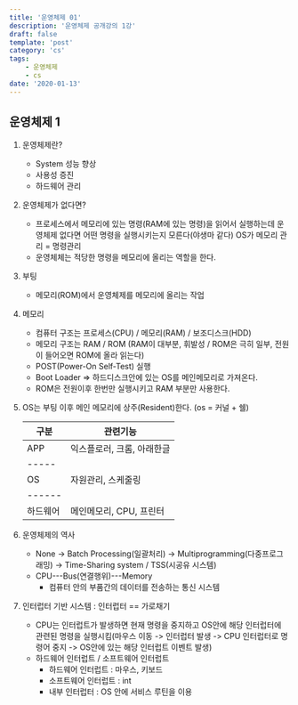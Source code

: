 ```yaml
---
title: '운영체제 01'
description: '운영체제 공개강의 1강'
draft: false
template: 'post'
category: 'cs'
tags:
    - 운영체제
    - cs
date: '2020-01-13'
---
```


## 운영체제 1

1. 운영체제란?

    - System 성능 향상
    - 사용성 증진
    - 하드웨어 관리

2. 운영체제가 없다면?

    - 프로세스에서 메모리에 있는 명령(RAM에 있는 명령)을 읽어서 실행하는데 운영체제 없다면 어떤 명령을 실행시키는지 모른다(야생마 같다) OS가 메모리 관리 = 명령관리
    - 운영체체는 적당한 명령을 메모리에 올리는 역할을 한다.

3. 부팅

    - 메모리(ROM)에서 운영체제를 메모리에 올리는 작업

4. 메모리

    - 컴퓨터 구조는 프로세스(CPU) / 메모리(RAM) / 보조디스크(HDD)
    - 메모리 구조는 RAM / ROM (RAM이 대부분, 휘발성 / ROM은 극히 일부, 전원이 들어오면 ROM에 올라 읽는다)
    - POST(Power-On Self-Test) 실행
    - Boot Loader => 하드디스크안에 있는 OS를 메인메모리로 가져온다.
    - ROM은 전원이후 한번만 실행시키고 RAM 부분만 사용한다.

5. OS는 부팅 이후 메인 메모리에 상주(Resident)한다. (os = 커널 + 쉘)

    | 구분     | 관련기능                   |
    | -------- | -------------------------- |
    | APP      | 익스플로러, 크롬, 아래한글 |
    | -----    |
    | OS       | 자원관리, 스케줄링         |
    | ------   |
    | 하드웨어 | 메인메모리, CPU, 프린터    |

6. 운영체제의 역사

    - None -> Batch Processing(일괄처리) -> Multiprogramming(다중프로그래밍) -> Time-Sharing system / TSS(시공유 시스템)
    - CPU---Bus(연결행위)---Memory
        - 컴퓨터 안의 부품간의 데이터를 전송하는 통신 시스템

7. 인터럽터 기반 시스템 : 인터럽터 == 가로채기
    - CPU는 인터럽트가 발생하면 현재 명령을 중지하고 OS안에 해당 인터럽터에 관련된 명령을 실행시킴(마우스 이동 -> 인터럽터 발생 -> CPU 인터럽터로 명령어 중지 -> OS안에 있는 해당 인터럽트 이벤트 발생)
    - 하드웨어 인터럽트 / 소프트웨어 인터럽트
        - 하드웨어 인터럽트 : 마우스, 키보드
        - 소프트웨어 인터럽트 : int
        - 내부 인터럽터 : OS 안에 서비스 루틴을 이용
